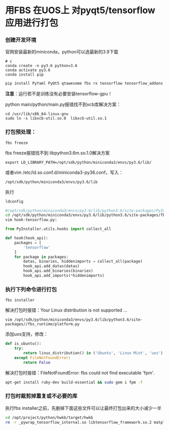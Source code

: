 # 用FBS 在UOS上 对pyqt5/tensorflow应用进行打包
### 创建开发环境

官网安装最新的miniconda，python可以选最新的3.9下载

```shell
# c
conda create -n py3.6 python=3.6
conda activate py3.6
conda install pip
```

```bash
pip install PyYaml PyQt5 qtawesome fbs rx tensorflow tensorflow_addons matplotlib opencv-python-headless qt_material
```

**注意**：运行若不是训练没有必要安装tensorflow-gpu！

python main/python/main.py报错找不到xcb库解决方案：

```
cd /usr/lib/x86_64-linux-gnu 
sudo ln -s libxcb-util.so.0  libxcb-util.so.1 
```



### 打包预处理：

```
fbs freeze
```



fbs freeze报错找不到 libpython3.6m.so.1.0解决方案

```shell
export LD_LIBRARY_PATH=/opt/sdk/python/miniconda3/envs/py3.6/lib/
```

或者vim /etc/ld.so.conf.d/miniconda3-py36.conf，写入：

```shell
/opt/sdk/python/miniconda3/envs/py3.6/lib
```

执行 

```bash
ldconfig
```



```bash
#/opt/sdk/python/miniconda3/envs/py3.6/lib/python3.6/site-packages/PyInstaller/hooks
cd /opt/sdk/python/miniconda3/envs/py3.6/lib/python3.6/site-packages/fbs/freeze/hooks
vim hook-tensorflow.py:
```

```python
from PyInstaller.utils.hooks import collect_all

def hook(hook_api):
    packages = [
        'tensorflow'
    ]
    for package in packages:
        datas, binaries, hiddenimports = collect_all(package)
        hook_api.add_datas(datas)
        hook_api.add_binaries(binaries)
        hook_api.add_imports(*hiddenimports)
```



### 执行下列命令进行打包

```
fbs installer
```

解决打包时报错：Your Linux distribution is not supported ...

```shell
vim /opt/sdk/python/miniconda3/envs/py3.6/lib/python3.6/site-packages//fbs_runtime/platform.py
```

添加uos支持，修改：

```python
def is_ubuntu():
    try:
        return linux_distribution() in ('Ubuntu', 'Linux Mint', 'uos') # 这里
    except FileNotFoundError:
        return False
```

解决打包时报错：FileNotFoundError: fbs could not find executable 'fpm'.

```bash
apt-get install ruby-dev build-essential && sudo gem i fpm -f
```



### 打包时裁剪掉重复或不必要的库

执行fbs installer之前，先删掉下面这些文件可以让最终打包出来的大小减少一半

```bash
cd /opt/project/python/hwkb/target/hwkb 
rm -r _pywrap_tensorflow_internal.so libtensorflow_framework.so.2 matplotlib scipy PIL tensorflow/python/tpu tensorflow/python/training tensorflow/python/_pywrap_tf_item.so tensorflow/include 

```

